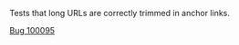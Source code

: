 Tests that long URLs are correctly trimmed in anchor links.

[Bug 100095](https://bugs.webkit.org/show_bug.cgi?id=100095)
